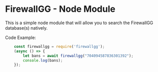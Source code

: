 # FirewallGG - Node Module
This is a simple node module that will allow you to search the FirewallGG database(s) natively.

Code Example:
```js
    const firewallgg = require('firewallgg');
    (async () => {
        let bans = await firewallgg("704094587836301392");
        console.log(bans);
    });
```